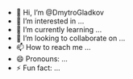 - 👋 Hi, I’m @DmytroGladkov
- 👀 I’m interested in ...
- 🌱 I’m currently learning ...
- 💞️ I’m looking to collaborate on ...
- 📫 How to reach me ...
- 😄 Pronouns: ...
- ⚡ Fun fact: ...

<!---
DmytroGladkov/DmytroGladkov is a ✨ special ✨ repository because its `README.md` (this file) appears on your GitHub profile.
You can click the Preview link to take a look at your changes.
--->
